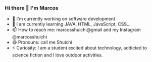 ### Hi there 👋 I'm Marcos


- 🔭 I'm currently working on software development
- 🌱 I am currently learning JAVA, HTML, JavaScript, CSS...
- 📫 How to reach me: marcosshuichi@gmail and my Instagram @marcosshuichi
- 😄 Pronouns: call me Shuichi
- ⚡ Curiosity: I am a student excited about technology, addicted to science fiction and I love outdoor activities.

